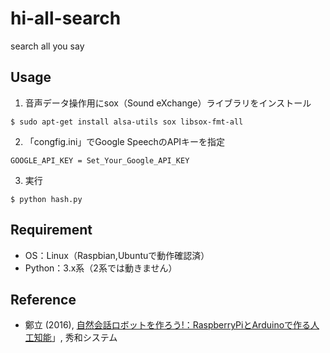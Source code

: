 # hi-all-search

search all you say

## Usage
 1. 音声データ操作用にsox（Sound eXchange）ライブラリをインストール
```
$ sudo apt-get install alsa-utils sox libsox-fmt-all
```
 2. 「congfig.ini」でGoogle SpeechのAPIキーを指定
```
GOOGLE_API_KEY = Set_Your_Google_API_KEY
```
 3. 実行
```
$ python hash.py
```

## Requirement
- OS：Linux（Raspbian,Ubuntuで動作確認済）
- Python：3.x系（2系では動きません）

## Reference
- 鄭立 (2016), [自然会話ロボットを作ろう!：RaspberryPiとArduinoで作る人工知能](https://www.amazon.co.jp/dp/4798048631)」, 秀和システム
